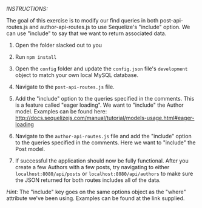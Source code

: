 *INSTRUCTIONS:*

The goal of this exercise is to modify our find queries in both post-api-routes.js and author-api-routes.js to use Sequelize's "include" option. We can use "include" to say that we want to return associated data.

 1) Open the folder slacked out to you

 2) Run `npm install`

 3) Open the `config` folder and update the `config.json` file's `development` object to match your own local MySQL database.

 4) Navigate to the `post-api-routes.js` file.

 5) Add the "include" option to the queries specified in the comments. This is a feature called "eager loading". We want to "include" the Author model. Examples can be found here:
 <http://docs.sequelizejs.com/manual/tutorial/models-usage.html#eager-loading>

 6) Navigate to the `author-api-routes.js` file and add the "include" option to the queries specified in the comments. Here we want to "include" the Post model.

 7) If successful the application should now be fully functional. After you create a few Authors with a few posts, try navigating to either `localhost:8080/api/posts` or `localhost:8080/api/authors` to make sure the JSON returned for both routes includes all of the data.

*Hint:* The "include" key goes on the same options object as the "where" attribute we've been using. Examples can be found at the link supplied.